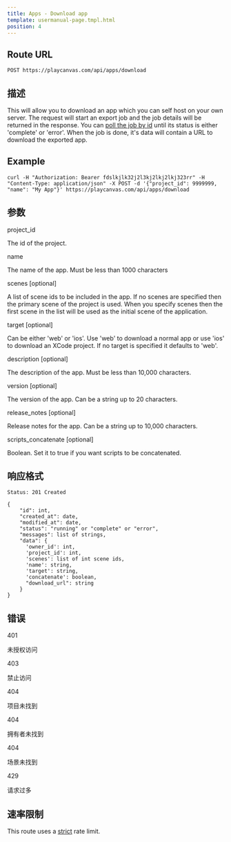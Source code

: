 ```yaml
---
title: Apps - Download app
template: usermanual-page.tmpl.html
position: 4
---
```


## Route URL

```none
POST https://playcanvas.com/api/apps/download
```

## 描述

This will allow you to download an app which you can self host on your own server. The request will start an export job and the job details will be returned in the response. You can [poll the job by id][2] until its status is either 'complete' or 'error'. When the job is done, it's data will contain a URL to download the exported app.

## Example

```none
curl -H "Authorization: Bearer fdslkjlk32j2l3kj2lkj2lkj323rr" -H "Content-Type: application/json" -X POST -d '{"project_id": 9999999, "name": "My App"}' https://playcanvas.com/api/apps/download
```

## 参数

<div class="params">
<div class="parameter"><span class="param">project_id</span><p>The id of the project.</p></div>
<div class="parameter"><span class="param">name</span><p>The name of the app. Must be less than 1000 characters</p></div>
<div class="parameter"><span class="param">scenes [optional]</span><p>A list of scene ids to be included in the app. If no scenes are specified then the primary scene of the project is used. When you specify scenes then the first scene in the list will be used as the initial scene of the application.</p></div>
<div class="parameter"><span class="param">target [optional]</span><p>Can be either 'web' or 'ios'. Use 'web' to download a normal app or use 'ios' to download an XCode project. If no target is specified it defaults to 'web'.</p></div>
<div class="parameter"><span class="param">description [optional]</span><p>The description of the app. Must be less than 10,000 characters.</p></div>
<div class="parameter"><span class="param">version [optional]</span><p>The version of the app. Can be a string up to 20 characters.</p></div>
<div class="parameter"><span class="param">release_notes [optional]</span><p>Release notes for the app. Can be a string up to 10,000 characters.</p></div>
<div class="parameter"><span class="param">scripts_concatenate [optional]</span><p>Boolean. Set it to true if you want scripts to be concatenated.</p></div>
</div>

## 响应格式

```none
Status: 201 Created
```

```none
{
    "id": int,
    "created_at": date,
    "modified_at": date,
    "status": "running" or "complete" or "error",
    "messages": list of strings,
    "data": {
      'owner_id': int,
      'project_id': int,
      'scenes': list of int scene ids,
      'name': string,
      'target': string,
      'concatenate': boolean,
      "download_url": string
    }
}
```

## 错误

<div class="params">
<div class="parameter"><span class="param">401</span><p>未授权访问</p></div>
<div class="parameter"><span class="param">403</span><p>禁止访问</p></div>
<div class="parameter"><span class="param">404</span><p>项目未找到</p></div>
<div class="parameter"><span class="param">404</span><p>拥有者未找到</p></div>
<div class="parameter"><span class="param">404</span><p>场景未找到</p></div>
<div class="parameter"><span class="param">429</span><p>请求过多</p></div>
</div>

## 速率限制

This route uses a [strict][1] rate limit.

[1]: /user-manual/api#rate-limiting
[2]: /user-manual/api/get-job

